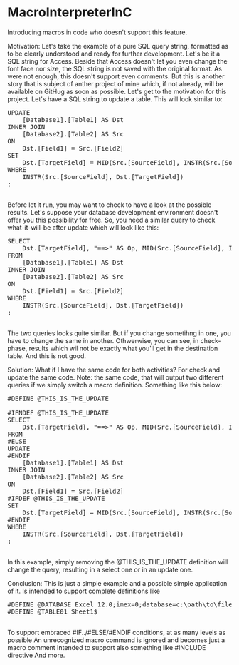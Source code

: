 # MacroInterpreterInC
Introducing macros in code who doesn't support this feature.

Motivation:
Let's take the example of a pure SQL query string, formatted as to be clearly understood and ready for further development.
Let's be it a SQL string for Access. Beside that Access doesn't let you even change the font face nor size, the SQL string is not saved with the original format. As were not enough, this doesn't support even comments. But this is another story that is subject of anther project of mine which, if not already, will be available on GitHug as soon as possible.
Let's get to the motivation for this project. Let's have a SQL string to update a table. This will look similar to:
<pre>
UPDATE
    [Database1].[Table1] AS Dst
INNER JOIN
    [Database2].[Table2] AS Src
ON
    Dst.[Field1] = Src.[Field2]
SET
    Dst.[TargetField] = MID(Src.[SourceField], INSTR(Src.[SourceField], Dst.[TargetField]))
WHERE
    INSTR(Src.[SourceField], Dst.[TargetField])
;
    </pre>
Before let it run, you may want to check to have a look at the possible results. Let's suppose your database development environment doesn't offer you this possibility for free.
So, you need a similar query to check what-it-will-be after update which will look like this:
<pre>
SELECT
    Dst.[TargetField], "==>" AS Op, MID(Src.[SourceField], INSTR(Src.[SourceField], Dst.[TargetField]))
FROM
    [Database1].[Table1] AS Dst
INNER JOIN
    [Database2].[Table2] AS Src
ON
    Dst.[Field1] = Src.[Field2]
WHERE
    INSTR(Src.[SourceField], Dst.[TargetField])
;
    </pre>
The two queries looks quite similar. But if you change sometihng in one, you have to change the same in another. Othwerwise, you can see, in check-phase, results which wil not be exactly what you'll get in the destination table. And this is not good.

Solution:
What if I have the same code for both activities? For check and update the same code. Note: the same code, that will output two different queries if we simply switch a macro definition. Something like this below:
<pre>
#DEFINE @THIS_IS_THE_UPDATE

#IFNDEF @THIS_IS_THE_UPDATE
SELECT
    Dst.[TargetField], "==&gt;" AS Op, MID(Src.[SourceField], INSTR(Src.[SourceField], Dst.[TargetField]))
FROM
#ELSE
UPDATE
#ENDIF
    [Database1].[Table1] AS Dst
INNER JOIN
    [Database2].[Table2] AS Src
ON
    Dst.[Field1] = Src.[Field2]
#IFDEF @THIS_IS_THE_UPDATE
SET
    Dst.[TargetField] = MID(Src.[SourceField], INSTR(Src.[SourceField], Dst.[TargetField]))
#ENDIF
WHERE
    INSTR(Src.[SourceField], Dst.[TargetField])
;
    </pre>
In this example, simply removing the @THIS_IS_THE_UPDATE definition will change the query, resulting in a select one or in an update one.

Conclusion:
This is just a simple example and a possible simple application of it. Is intended to support complete definitions like
<pre>
#DEFINE @DATABASE Excel 12.0;imex=0;database=c:\path\to\filename.xls
#DEFINE @TABLE01 Sheet1$
    </pre>
To support embraced #IF../#ELSE/#ENDIF conditions, at as many levels as possible
An unrecognized macro command is ignored and becomes just a macro comment
Intended to support also something like #INCLUDE directive 
And more.


